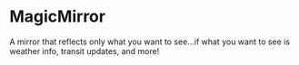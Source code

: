 # MagicMirror
A mirror that reflects only what you want to see...if what you want to see is weather info, transit updates, and more!
